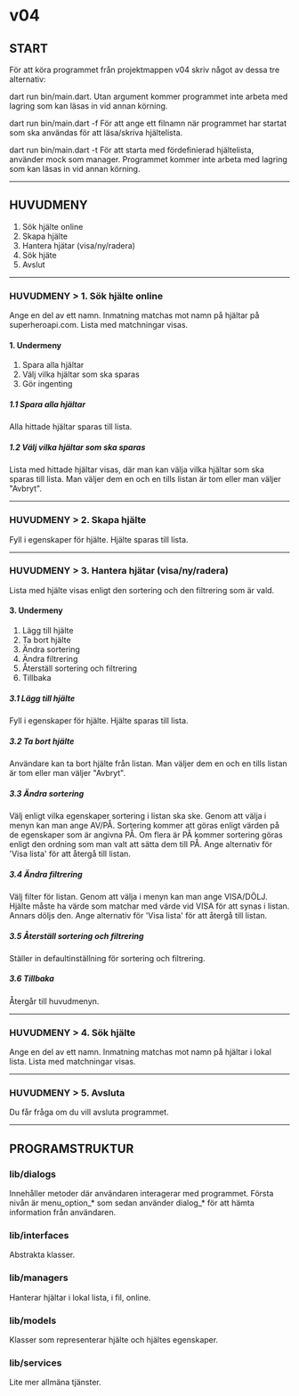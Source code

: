 # v04 #



## START ##
För att köra programmet från projektmappen v04 skriv något av dessa tre alternativ: 

dart run bin/main.dart. 
Utan argument kommer programmet inte arbeta med lagring som kan läsas in vid annan körning.

dart run bin/main.dart -f 
För att ange ett filnamn när programmet har startat som ska användas för att läsa/skriva hjältelista.

dart run bin/main.dart -t 
För att starta med fördefinierad hjältelista, använder mock som manager. 
Programmet kommer inte arbeta med lagring som kan läsas in vid annan körning.

----------------------------------------------------------------------------------------------------

## HUVUDMENY ##
1. Sök hjälte online
2. Skapa hjälte
3. Hantera hjätar (visa/ny/radera)
4. Sök hjäte
5. Avslut

----------------------------------------------------------------------------------------------------

### HUVUDMENY > 1. Sök hjälte online ###
Ange en del av ett namn.
Inmatning matchas mot namn på hjältar på superheroapi.com.
Lista med matchningar visas.

  #### 1. Undermeny ####
  1. Spara alla hjältar
  2. Välj vilka hjältar som ska sparas
  3. Gör ingenting

  ##### 1.1 Spara alla hjältar #####
  Alla hittade hjältar sparas till lista.

  ##### 1.2 Välj vilka hjältar som ska sparas #####
  Lista med hittade hjältar visas, där man kan välja vilka hjältar som ska sparas till lista. 
  Man väljer dem en och en tills listan är tom eller man väljer "Avbryt".

----------------------------------------------------------------------------------------------------
  
### HUVUDMENY > 2. Skapa hjälte ###
Fyll i egenskaper för hjälte. Hjälte sparas till lista.

----------------------------------------------------------------------------------------------------

### HUVUDMENY > 3. Hantera hjätar (visa/ny/radera) ###
Lista med hjälte visas enligt den sortering och den filtrering som är vald.

   #### 3. Undermeny ####
   1. Lägg till hjälte
   2. Ta bort hjälte
   3. Ändra sortering
   4. Ändra filtrering
   5. Återställ sortering och filtrering
   6. Tillbaka

   ##### 3.1 Lägg till hjälte #####
   Fyll i egenskaper för hjälte. Hjälte sparas till lista.

   ##### 3.2 Ta bort hjälte #####
   Användare kan ta bort hjälte från listan.
   Man väljer dem en och en tills listan är tom eller man väljer "Avbryt".

   ##### 3.3 Ändra sortering #####
   Välj enligt vilka egenskaper sortering i listan ska ske.
   Genom att välja i menyn kan man ange AV/PÅ.
   Sortering kommer att göras enligt värden på de egenskaper som är angivna PÅ.
   Om flera är PÅ kommer sortering göras enligt den ordning som man valt att sätta dem till PÅ.
   Ange alternativ för 'Visa lista' för att återgå till listan.

   ##### 3.4 Ändra filtrering #####
   Välj filter för listan. 
   Genom att välja i menyn kan man ange VISA/DÖLJ.
   Hjälte måste ha värde som matchar med värde vid VISA för att synas i listan. Annars döljs den.
   Ange alternativ för 'Visa lista' för att återgå till listan.

   ##### 3.5 Återställ sortering och filtrering #####
   Ställer in defaultinställning för sortering och filtrering.

   ##### 3.6 Tillbaka #####
   Återgår till huvudmenyn.

----------------------------------------------------------------------------------------------------

### HUVUDMENY > 4. Sök hjälte ###
Ange en del av ett namn.
Inmatning matchas mot namn på hjältar i lokal lista.
Lista med matchningar visas.

----------------------------------------------------------------------------------------------------

### HUVUDMENY > 5. Avsluta ###
Du får fråga om du vill avsluta programmet.


----------------------------------------------------------------------------------------------------


## PROGRAMSTRUKTUR ##


### lib/dialogs ###
Innehåller metoder där användaren interagerar med programmet.
Första nivån är menu_option_* som sedan använder dialog_* för att hämta information från användaren.

### lib/interfaces ###
Abstrakta klasser.

### lib/managers ###
Hanterar hjältar i lokal lista, i fil, online.

### lib/models ###
Klasser som representerar hjälte och hjältes egenskaper.

### lib/services ###
Lite mer allmäna tjänster.